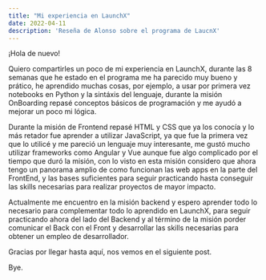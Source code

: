 ```yaml
---
title: "Mi experiencia en LaunchX"
date: 2022-04-11
description: 'Reseña de Alonso sobre el programa de LaucnX'
---
```


¡Hola de nuevo!

Quiero compartirles un poco de mi experiencia en LaunchX, durante las 8 semanas que he estado en el programa me ha parecido muy bueno y prático, he aprendido muchas
cosas, por ejemplo, a usar por primera vez notebooks en Python y la sintáxis del lenguaje, durante la misión OnBoarding repasé conceptos básicos de programación y me 
ayudó a mejorar un poco mi lógica.

Durante la misión de Frontend repasé HTML y CSS que ya los conocía y lo más retador fue aprender a utilizar JavaScript, ya que fue la primera vez que lo utilicé y me 
pareció un lenguaje muy interesante, me gustó mucho utilizar frameworks como Angular y Vue aunque fue algo complicado por el tiempo que duró la misión, con lo visto en
esta misión considero que ahora tengo un panorama amplio de como funcionan las web apps en la parte del FrontEnd, y las bases suficientes para seguir practicando hasta
conseguir las skills necesarias para realizar proyectos de mayor impacto.

Actualmente me encuentro en la misión backend y espero aprender todo lo necesario para complementar todo lo aprendido en LaunchX, para seguir practicando ahora del lado 
del Backend y al término de la misión porder comunicar el Back con el Front y desarrollar las skills necesarias para obtener un empleo de desarrollador.


Gracias por llegar hasta aquí, nos vemos en el siguiente post. 

Bye.
